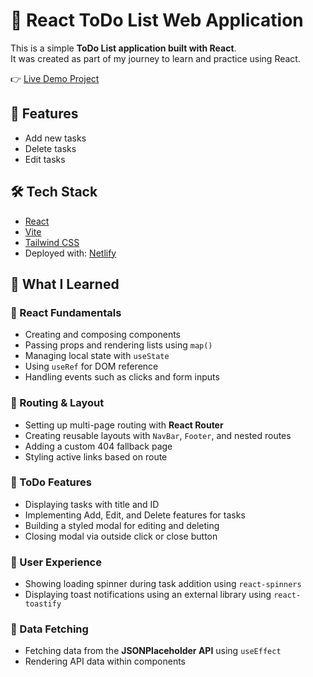 # 📝 React ToDo List Web Application

This is a simple **ToDo List application built with React**.  
It was created as part of my journey to learn and practice using React.

👉 [Live Demo Project](https://helpful-starship-5ed0d7.netlify.app/)  


## 🚀 Features
- Add new tasks
- Delete tasks
- Edit tasks

## 🛠 Tech Stack
- [React](https://reactjs.org/)
- [Vite](https://vitejs.dev/)
- [Tailwind CSS](https://tailwindcss.com/)
- Deployed with: [Netlify](https://www.netlify.com/)

## 🧠 What I Learned
### 🔹 React Fundamentals
- Creating and composing components
- Passing props and rendering lists using `map()`
- Managing local state with `useState`
- Using `useRef` for DOM reference 
- Handling events such as clicks and form inputs

### 🔹 Routing & Layout
- Setting up multi-page routing with **React Router**
- Creating reusable layouts with `NavBar`, `Footer`, and nested routes
- Adding a custom 404 fallback page
- Styling active links based on route

### 🔹 ToDo Features
- Displaying tasks with title and ID
- Implementing Add, Edit, and Delete features for tasks
- Building a styled modal for editing and deleting
- Closing modal via outside click or close button

### 🔹 User Experience
- Showing loading spinner during task addition using `react-spinners`
- Displaying toast notifications using an external library using `react-toastify`

### 🔹 Data Fetching
- Fetching data from the **JSONPlaceholder API** using `useEffect`
- Rendering API data within components

